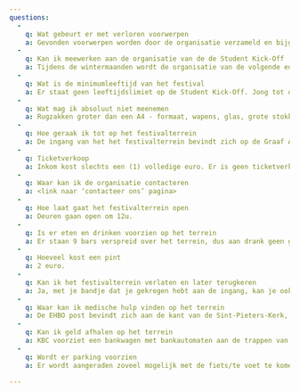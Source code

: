 ```yaml
---
questions:
  -
    q: Wat gebeurt er met verloren voorwerpen
    a: Gevonden voorwerpen worden door de organisatie verzameld en bijgehouden. Na afloop van het festival kan de rechtmatige eigenaar een mailtje sturen naar info@studentkickoff.be.
  -
    q: Kan ik meewerken aan de organisatie van de de Student Kick-Off
    a: Tijdens de wintermaanden wordt de organisatie van de volgende editie samengesteld. Hou je ogen gericht op deze site en de officiele facebookpagina voor de aankondiging. Ben je te laat maar wil je toch je steentje bijdragen? Tijdens de zomermaanden zijn we volop bezig met de zoektocht naar voldoende vrijwilligers om het festival achter de schermen draaiend te houden. Inschrijven als vrijwilliger kan <hier>.
  -
    q: Wat is de minimumleeftijd van het festival
    a: Er staat geen leeftijdslimiet op de Student Kick-Off. Jong tot oud is welkom, maar de focus ligt natuurlijk op het studentenpubliek.
  -
    q: Wat mag ik absoluut niet meenemen
    a: Rugzakken groter dan een A4 - formaat, wapens, glas, grote stokken (vlaggenmasten) of andere gevaarlijke voorwerpen zijn niet toegelaten op het terrein.
  -
    q: Hoe geraak ik tot op het festivalterrein
    a: De ingang van het het festivalterrein bevindt zich op de Graaf Arnulfstraat, recht tegenover de ingang van het Blandijngebouw (de trabla).
  -
    q: Ticketverkoop
    a: Inkom kost slechts een (1) volledige euro. Er is geen ticketverkoop voorzien. Aan de ingang kan je je euro inwisselen voor een polsbandje. De inkomsten hiervan gaan integraal naar een van de gekozen goede doelen van die editie.
  -
    q: Waar kan ik de organisatie contacteren
    a: <link naar ‘contacteer ons’ pagina>
  -
    q: Hoe laat gaat het festivalterrein open
    a: Deuren gaan open om 12u.
  -
    q: Is er eten en drinken voorzien op het terrein
    a: Er staan 9 bars verspreid over het terrein, dus aan drank geen gebrek. Voor de hongerigen zijn er een aantal food-trucks voorzien tegen de achterkant van het terrein.
  -
    q: Hoeveel kost een pint
    a: 2 euro.
  -
    q: Kan ik het festivalterrein verlaten en later terugkeren
    a: Ja, met je bandje dat je gekregen hebt aan de ingang, kan je ook terug binnenkomen. Houdt er wel rekening mee dat de in- en uitgang van het terrein zich op tegenovergestelde hoeken bevinden.
  -
    q: Waar kan ik medische hulp vinden op het terrein
    a: De EHBO post bevindt zich aan de kant van de Sint-Pieters-Kerk, tussen de WCs en Bar 6
  -
    q: Kan ik geld afhalen op het terrein
    a: KBC voorziet een bankwagen met bankautomaten aan de trappen van het Sint-Amandsplein, tussen het hoofdterrein en de second stage.
  -
    q: Wordt er parking voorzien
    a: Er wordt aangeraden zoveel mogelijk met de fiets/te voet te komen. Als je toch de drukte wilt wagen, kan je je aan de <gentse parkeergarages> in de buurt of in de omliggende straten parkeren. De parkeergarage van het Sint-Pietersplein is onbereikbaar.

---
```

